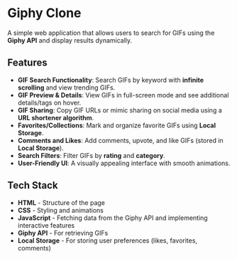 # Giphy Clone

A simple web application that allows users to search for GIFs using the **Giphy API** and display results dynamically.

## Features
- **GIF Search Functionality**: Search GIFs by keyword with **infinite scrolling** and view trending GIFs.
- **GIF Preview & Details**: View GIFs in full-screen mode and see additional details/tags on hover.
- **GIF Sharing**: Copy GIF URLs or mimic sharing on social media using a **URL shortener algorithm**.
- **Favorites/Collections**: Mark and organize favorite GIFs using **Local Storage**.
- **Comments and Likes**: Add comments, upvote, and like GIFs (stored in **Local Storage**).
- **Search Filters**: Filter GIFs by **rating** and **category**.
- **User-Friendly UI**: A visually appealing interface with smooth animations.

## Tech Stack
- **HTML** - Structure of the page
- **CSS** - Styling and animations
- **JavaScript** - Fetching data from the Giphy API and implementing interactive features
- **Giphy API** - For retrieving GIFs
- **Local Storage** - For storing user preferences (likes, favorites, comments)
